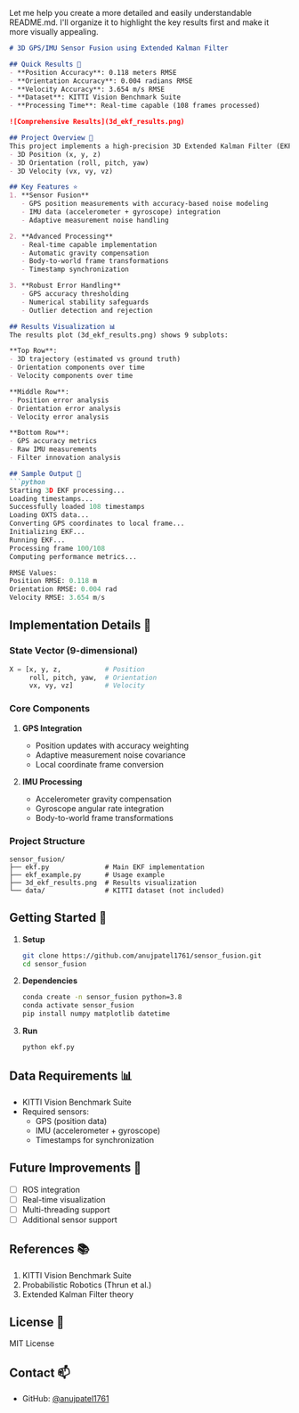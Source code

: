 Let me help you create a more detailed and easily understandable README.md. I'll organize it to highlight the key results first and make it more visually appealing.

```markdown
# 3D GPS/IMU Sensor Fusion using Extended Kalman Filter

## Quick Results 🎯
- **Position Accuracy**: 0.118 meters RMSE
- **Orientation Accuracy**: 0.004 radians RMSE
- **Velocity Accuracy**: 3.654 m/s RMSE
- **Dataset**: KITTI Vision Benchmark Suite
- **Processing Time**: Real-time capable (108 frames processed)

![Comprehensive Results](3d_ekf_results.png)

## Project Overview 🚀
This project implements a high-precision 3D Extended Kalman Filter (EKF) that fuses GPS and IMU data for accurate vehicle state estimation. The system provides real-time tracking of:
- 3D Position (x, y, z)
- 3D Orientation (roll, pitch, yaw)
- 3D Velocity (vx, vy, vz)

## Key Features ⭐
1. **Sensor Fusion**
   - GPS position measurements with accuracy-based noise modeling
   - IMU data (accelerometer + gyroscope) integration
   - Adaptive measurement noise handling

2. **Advanced Processing**
   - Real-time capable implementation
   - Automatic gravity compensation
   - Body-to-world frame transformations
   - Timestamp synchronization

3. **Robust Error Handling**
   - GPS accuracy thresholding
   - Numerical stability safeguards
   - Outlier detection and rejection

## Results Visualization 📊
The results plot (3d_ekf_results.png) shows 9 subplots:

**Top Row**:
- 3D trajectory (estimated vs ground truth)
- Orientation components over time
- Velocity components over time

**Middle Row**:
- Position error analysis
- Orientation error analysis
- Velocity error analysis

**Bottom Row**:
- GPS accuracy metrics
- Raw IMU measurements
- Filter innovation analysis

## Sample Output 📝
```python
Starting 3D EKF processing...
Loading timestamps...
Successfully loaded 108 timestamps
Loading OXTS data...
Converting GPS coordinates to local frame...
Initializing EKF...
Running EKF...
Processing frame 100/108
Computing performance metrics...

RMSE Values:
Position RMSE: 0.118 m
Orientation RMSE: 0.004 rad
Velocity RMSE: 3.654 m/s
```

## Implementation Details 🔧
### State Vector (9-dimensional)
```python
X = [x, y, z,           # Position
     roll, pitch, yaw,  # Orientation
     vx, vy, vz]        # Velocity
```

### Core Components
1. **GPS Integration**
   - Position updates with accuracy weighting
   - Adaptive measurement noise covariance
   - Local coordinate frame conversion

2. **IMU Processing**
   - Accelerometer gravity compensation
   - Gyroscope angular rate integration
   - Body-to-world frame transformations

### Project Structure
```
sensor_fusion/
├── ekf.py              # Main EKF implementation
├── ekf_example.py      # Usage example
├── 3d_ekf_results.png  # Results visualization
└── data/               # KITTI dataset (not included)
```

## Getting Started 🚀
1. **Setup**
   ```bash
   git clone https://github.com/anujpatel1761/sensor_fusion.git
   cd sensor_fusion
   ```

2. **Dependencies**
   ```bash
   conda create -n sensor_fusion python=3.8
   conda activate sensor_fusion
   pip install numpy matplotlib datetime
   ```

3. **Run**
   ```bash
   python ekf.py
   ```

## Data Requirements 📊
- KITTI Vision Benchmark Suite
- Required sensors:
  - GPS (position data)
  - IMU (accelerometer + gyroscope)
  - Timestamps for synchronization

## Future Improvements 🔄
- [ ] ROS integration
- [ ] Real-time visualization
- [ ] Multi-threading support
- [ ] Additional sensor support

## References 📚
1. KITTI Vision Benchmark Suite
2. Probabilistic Robotics (Thrun et al.)
3. Extended Kalman Filter theory

## License 📜
MIT License

## Contact 📫
- GitHub: [@anujpatel1761](https://github.com/anujpatel1761)
```
